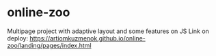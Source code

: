 # online-zoo
Multipage project with adaptive layout and some features on JS
Link on deploy: https://artiomkuzmenok.github.io/online-zoo/landing/pages/index.html
